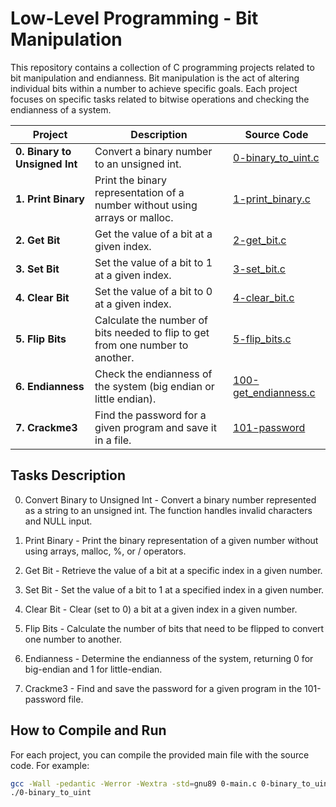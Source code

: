 # Low-Level Programming - Bit Manipulation
This repository contains a collection of C programming projects related to bit manipulation and endianness. Bit manipulation is the act of altering individual bits within a number to achieve specific goals. Each project focuses on specific tasks related to bitwise operations and checking the endianness of a system.

| Project | Description | Source Code |
| ------- | ----------- | ----------- |
| **0. Binary to Unsigned Int** | Convert a binary number to an unsigned int. | [0-binary_to_uint.c](./0-binary_to_uint.c) |
| **1. Print Binary** | Print the binary representation of a number without using arrays or malloc. | [1-print_binary.c](./1-print_binary.c) |
| **2. Get Bit** | Get the value of a bit at a given index. | [2-get_bit.c](./2-get_bit.c) |
| **3. Set Bit** | Set the value of a bit to 1 at a given index. | [3-set_bit.c](./3-set_bit.c) |
| **4. Clear Bit** | Set the value of a bit to 0 at a given index. | [4-clear_bit.c](./4-clear_bit.c) |
| **5. Flip Bits** | Calculate the number of bits needed to flip to get from one number to another. | [5-flip_bits.c](./5-flip_bits.c) |
| **6. Endianness** | Check the endianness of the system (big endian or little endian). | [100-get_endianness.c](./100-get_endianness.c) |
| **7. Crackme3** | Find the password for a given program and save it in a file. | [101-password](./101-password) |

## Tasks Description
0. Convert Binary to Unsigned Int - Convert a binary number represented as a string to an unsigned int. The function handles invalid characters and NULL input.

1. Print Binary - Print the binary representation of a given number without using arrays, malloc, %, or / operators.

2. Get Bit - Retrieve the value of a bit at a specific index in a given number.

3. Set Bit - Set the value of a bit to 1 at a specified index in a given number.

4. Clear Bit - Clear (set to 0) a bit at a given index in a given number.

5. Flip Bits - Calculate the number of bits that need to be flipped to convert one number to another.

6. Endianness - Determine the endianness of the system, returning 0 for big-endian and 1 for little-endian.

7. Crackme3 - Find and save the password for a given program in the 101-password file.


## How to Compile and Run
For each project, you can compile the provided main file with the source code. For example:

```sh
gcc -Wall -pedantic -Werror -Wextra -std=gnu89 0-main.c 0-binary_to_uint.c -o 0-binary_to_uint
./0-binary_to_uint
```

